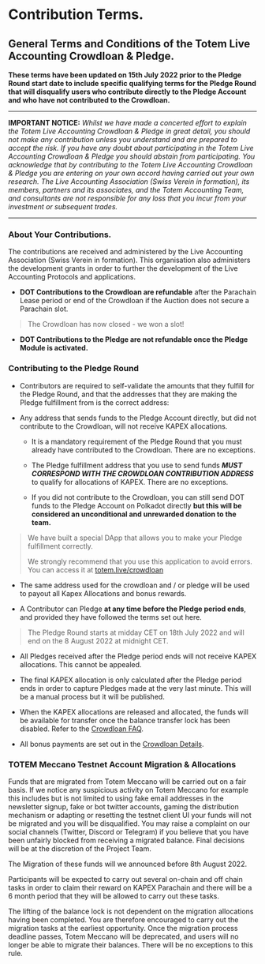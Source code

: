 
# Contribution Terms.

## General Terms and Conditions of the Totem Live Accounting Crowdloan & Pledge.


**These terms have been updated on 15th July 2022 prior to the Pledge Round start date to include specific qualifying terms for the Pledge Round that will disqualify users who contribute directly to the Pledge Account and who have not contributed to the Crowdloan.**

---

**IMPORTANT NOTICE:** _Whilst we have made a concerted effort to explain the Totem Live Accounting Crowdloan & Pledge in great detail, you should not make any contribution unless you understand and are prepared to accept the risk. If you have any doubt about participating in the Totem Live Accounting Crowdloan & Pledge you should abstain from participating. You acknowledge that by contributing to the Totem Live Accounting Crowdloan & Pledge you are entering on your own accord having carried out your own research. The Live Accounting Association (Swiss Verein in formation), its members, partners and its associates, and the Totem Accounting Team, and consultants are not responsible for any loss that you incur from your investment or subsequent trades._

---

### About Your Contributions. 

The contributions are received and administered by the Live Accounting Association (Swiss Verein in formation). This organisation also administers the development grants in order to further the development of the Live Accounting Protocols and applications.

* **DOT Contributions to the Crowdloan are refundable** after the Parachain Lease period or end of the Crowdloan if the Auction does not secure a Parachain slot. 

> The Crowdloan has now closed - we won a slot!

* **DOT Contributions to the Pledge are not refundable once the Pledge Module is activated.**

### Contributing to the Pledge Round

* Contributors are required to self-validate the amounts that they fulfill for the Pledge Round, and that the addresses that they are making the Pledge fulfillment from is the correct address:

* Any address that sends funds to the Pledge Account directly, but did not contribute to the Crowdloan, will not receive KAPEX allocations.

    * It is a mandatory requirement of the Pledge Round that you must already have contributed to the Crowdloan. There are no exceptions.

    * The Pledge fulfillment address that you use to send funds **_MUST CORRESPOND WITH THE CROWDLOAN CONTRIBUTION ADDRESS_** to qualify for allocations of KAPEX. There are no exceptions.

    * If you did not contribute to the Crowdloan, you can still send DOT funds to the Pledge Account on Polkadot directly **but this will be considered an unconditional and unrewarded donation to the team.**

> We have built a special DApp that allows you to make your Pledge fulfillment correctly. 
>
>We strongly recommend that you use this application to avoid errors. You can access it at [totem.live/crowdloan](https://totem.live/crowdloan)

* The same address used for the crowdloan and / or pledge will be used to payout all Kapex Allocations and bonus rewards.

* A Contributor can Pledge **at any time before the Pledge period ends**, and provided they have followed the terms set out here.

> The Pledge Round starts at midday CET on 18th July 2022 and will end on the 8 August 2022 at midnight CET.

* All Pledges received after the Pledge period ends will not receive KAPEX allocations. This cannot be appealed.

* The final KAPEX allocation is only calculated after the Pledge period ends in order to capture Pledges made at the very last minute. This will be a manual process but it will be published.

* When the KAPEX allocations are released and allocated, the funds will be available for transfer once the balance transfer lock has been disabled. Refer to the [Crowdloan FAQ](http://localhost:3000/#/crowdloan/crowdloan-faq?id=_8-when-will-my-total-allocations-be-calculated). 

* All bonus payments are set out in the [Crowdloan Details](/crowdloan/crowdloan-details.md).

### TOTEM Meccano Testnet Account Migration & Allocations

Funds that are migrated from Totem Meccano will be carried out on a fair basis. If we notice any suspicious activity on Totem Meccano for example this includes but is not limited to using fake email addresses in the newsletter signup, fake or bot twitter accounts, gaming the distribution mechanism or adapting or resetting the testnet client UI your funds will not be migrated and you will be disqualified. You may raise a complaint on our social channels (Twitter, Discord or Telegram) if you believe that you have been unfairly blocked from receiving a migrated balance. Final decisions will be at the discretion of the Project Team.

The Migration of these funds will we announced before 8th August 2022. 

Participants will be expected to carry out several on-chain and off chain tasks in order to claim their reward on KAPEX Parachain and there will be a 6 month period that they will be allowed to carry out these tasks.

The lifting of the balance lock is not dependent on the migration allocations having been completed. You are therefore encouraged to carry out the migration tasks at the earliest opportunity. Once the migration process deadline passes, Totem Meccano will be deprecated, and users will no longer be able to migrate their balances. There will be no exceptions to this rule.
